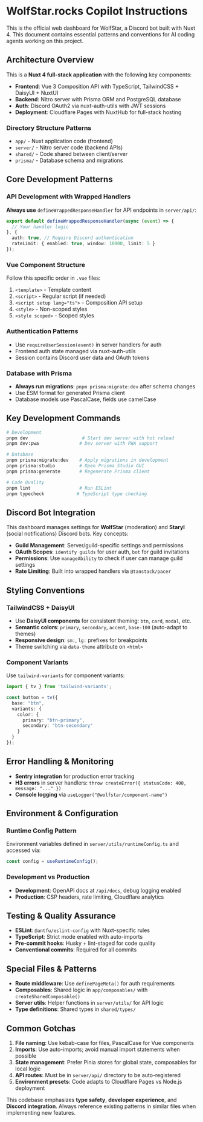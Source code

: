 # WolfStar.rocks Copilot Instructions

This is the official web dashboard for WolfStar, a Discord bot built with Nuxt 4. This document contains essential patterns and conventions for AI coding agents working on this project.

## Architecture Overview

This is a **Nuxt 4 full-stack application** with the following key components:
- **Frontend**: Vue 3 Composition API with TypeScript, TailwindCSS + DaisyUI + NuxtUI
- **Backend**: Nitro server with Prisma ORM and PostgreSQL database
- **Auth**: Discord OAuth2 via nuxt-auth-utils with JWT sessions
- **Deployment**: Cloudflare Pages with NuxtHub for full-stack hosting

### Directory Structure Patterns
- `app/` - Nuxt application code (frontend)
- `server/` - Nitro server code (backend APIs)
- `shared/` - Code shared between client/server
- `prisma/` - Database schema and migrations

## Core Development Patterns

### API Development with Wrapped Handlers
**Always use** `defineWrappedResponseHandler` for API endpoints in `server/api/`:

```typescript
export default defineWrappedResponseHandler(async (event) => {
  // Your handler logic
}, {
  auth: true, // Require Discord authentication
  rateLimit: { enabled: true, window: 10000, limit: 5 }
});
```

### Vue Component Structure
Follow this specific order in `.vue` files:
1. `<template>` - Template content
2. `<script>` - Regular script (if needed)
3. `<script setup lang="ts">` - Composition API setup
4. `<style>` - Non-scoped styles
5. `<style scoped>` - Scoped styles

### Authentication Patterns
- Use `requireUserSession(event)` in server handlers for auth
- Frontend auth state managed via nuxt-auth-utils
- Session contains Discord user data and OAuth tokens

### Database with Prisma
- **Always run migrations**: `pnpm prisma:migrate:dev` after schema changes
- Use ESM format for generated Prisma client
- Database models use PascalCase, fields use camelCase

## Key Development Commands

```bash
# Development
pnpm dev                    # Start dev server with hot reload
pnpm dev:pwa               # Dev server with PWA support

# Database
pnpm prisma:migrate:dev    # Apply migrations in development
pnpm prisma:studio         # Open Prisma Studio GUI
pnpm prisma:generate       # Regenerate Prisma client

# Code Quality
pnpm lint                  # Run ESLint
pnpm typecheck            # TypeScript type checking
```

## Discord Bot Integration

This dashboard manages settings for **WolfStar** (moderation) and **Staryl** (social notifications) Discord bots. Key concepts:

- **Guild Management**: Server/guild-specific settings and permissions
- **OAuth Scopes**: `identify guilds` for user auth, `bot` for guild invitations  
- **Permissions**: Use `manageAbility` to check if user can manage guild settings
- **Rate Limiting**: Built into wrapped handlers via `@tanstack/pacer`

## Styling Conventions

### TailwindCSS + DaisyUI
- Use **DaisyUI components** for consistent theming: `btn`, `card`, `modal`, etc.
- **Semantic colors**: `primary`, `secondary`, `accent`, `base-100` (auto-adapt to themes)
- **Responsive design**: `sm:`, `lg:` prefixes for breakpoints
- Theme switching via `data-theme` attribute on `<html>`

### Component Variants
Use `tailwind-variants` for component variants:
```typescript
import { tv } from 'tailwind-variants';

const button = tv({
  base: "btn",
  variants: {
    color: {
      primary: "btn-primary",
      secondary: "btn-secondary"
    }
  }
});
```

## Error Handling & Monitoring

- **Sentry integration** for production error tracking
- **H3 errors** in server handlers: `throw createError({ statusCode: 400, message: "..." })`
- **Console logging** via `useLogger("@wolfstar/component-name")`

## Environment & Configuration

### Runtime Config Pattern
Environment variables defined in `server/utils/runtimeConfig.ts` and accessed via:
```typescript
const config = useRuntimeConfig();
```

### Development vs Production
- **Development**: OpenAPI docs at `/api/docs`, debug logging enabled
- **Production**: CSP headers, rate limiting, Cloudflare analytics

## Testing & Quality Assurance

- **ESLint**: `@antfu/eslint-config` with Nuxt-specific rules
- **TypeScript**: Strict mode enabled with auto-imports
- **Pre-commit hooks**: Husky + lint-staged for code quality
- **Conventional commits**: Required for all commits

## Special Files & Patterns

- **Route middleware**: Use `definePageMeta()` for auth requirements
- **Composables**: Shared logic in `app/composables/` with `createSharedComposable()`
- **Server utils**: Helper functions in `server/utils/` for API logic
- **Type definitions**: Shared types in `shared/types/`

## Common Gotchas

1. **File naming**: Use kebab-case for files, PascalCase for Vue components
2. **Imports**: Use auto-imports; avoid manual import statements when possible
3. **State management**: Prefer Pinia stores for global state, composables for local logic
4. **API routes**: Must be in `server/api/` directory to be auto-registered
5. **Environment presets**: Code adapts to Cloudflare Pages vs Node.js deployment

This codebase emphasizes **type safety**, **developer experience**, and **Discord integration**. Always reference existing patterns in similar files when implementing new features.

